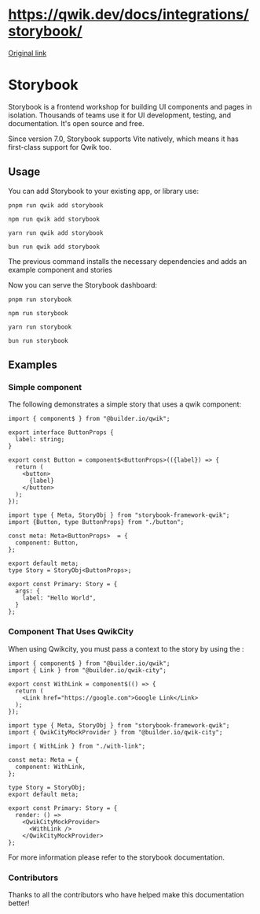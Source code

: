 # https://qwik.dev/docs/integrations/storybook/

[Original link](https://qwik.dev/docs/integrations/storybook/)

# Storybook

Storybook is a frontend workshop for building UI components and pages in isolation. Thousands of teams use it for UI development, testing, and documentation. It's open source and free.

Since version 7.0, Storybook supports Vite natively, which means it has first-class support for Qwik too.

## Usage

You can add Storybook to your existing app, or library use:

```
pnpm run qwik add storybook
```

```
npm run qwik add storybook
```

```
yarn run qwik add storybook
```

```
bun run qwik add storybook
```

The previous command installs the necessary dependencies and adds an example component and stories

Now you can serve the Storybook dashboard:

```
pnpm run storybook
```

```
npm run storybook
```

```
yarn run storybook
```

```
bun run storybook
```

## Examples

### Simple component

The following demonstrates a simple story that uses a qwik component:

```
import { component$ } from "@builder.io/qwik";
 
export interface ButtonProps {
  label: string;
}
 
export const Button = component$<ButtonProps>(({label}) => {
  return (
    <button>
      {label}
    </button>
  );
});
```

```
import type { Meta, StoryObj } from "storybook-framework-qwik";
import {Button, type ButtonProps} from "./button";
 
const meta: Meta<ButtonProps>  = {
  component: Button,
};
 
export default meta;
type Story = StoryObj<ButtonProps>; 
 
export const Primary: Story = {
  args: {
    label: "Hello World", 
  }
};
```

### Component That Uses QwikCity

When using Qwikcity, you must pass a context to the story by using the <QwikCityMockProvider>:

```
import { component$ } from "@builder.io/qwik";
import { Link } from "@builder.io/qwik-city";
 
export const WithLink = component$(() => {
  return (
    <Link href="https://google.com">Google Link</Link>
  );
});
```

```
import type { Meta, StoryObj } from "storybook-framework-qwik";
import { QwikCityMockProvider } from "@builder.io/qwik-city";
 
import { WithLink } from "./with-link";
 
const meta: Meta = {
  component: WithLink,
};
 
type Story = StoryObj;
export default meta;
 
export const Primary: Story = {
  render: () =>
    <QwikCityMockProvider>
      <WithLink />
    </QwikCityMockProvider>
};
```

For more information please refer to the storybook documentation.

### Contributors

Thanks to all the contributors who have helped make this documentation better!
